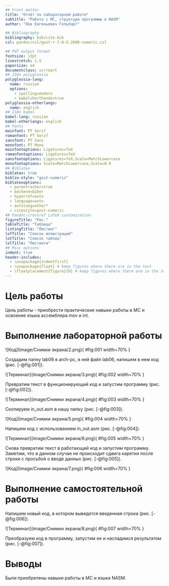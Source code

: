 ```yaml
---
## Front matter
title: "Отчёт по лабораторной работе"
subtitle: "Работа с MC, структура программы в NASM"
author: "Лев Евгеньевич Гельбарт"

## Bibliography
bibliography: bib/cite.bib
csl: pandoc/csl/gost-r-7-0-5-2008-numeric.csl

## Pdf output format
fontsize: 12pt
linestretch: 1.5
papersize: a4
documentclass: scrreprt
## I18n polyglossia
polyglossia-lang:
  name: russian
  options:
	- spelling=modern
	- babelshorthands=true
polyglossia-otherlangs:
  name: english
## I18n babel
babel-lang: russian
babel-otherlangs: english
## Fonts
mainfont: PT Serif
romanfont: PT Serif
sansfont: PT Sans
monofont: PT Mono
mainfontoptions: Ligatures=TeX
romanfontoptions: Ligatures=TeX
sansfontoptions: Ligatures=TeX,Scale=MatchLowercase
monofontoptions: Scale=MatchLowercase,Scale=0.9
## Biblatex
biblatex: true
biblio-style: "gost-numeric"
biblatexoptions:
  - parentracker=true
  - backend=biber
  - hyperref=auto
  - language=auto
  - autolang=other*
  - citestyle=gost-numeric
## Pandoc-crossref LaTeX customization
figureTitle: "Рис."
tableTitle: "Таблица"
listingTitle: "Листинг"
lofTitle: "Список иллюстраций"
lotTitle: "Список таблиц"
lolTitle: "Листинги"
## Misc options
indent: true
header-includes:
  - \usepackage{indentfirst}
  - \usepackage{float} # keep figures where there are in the text
  - \floatplacement{figure}{H} # keep figures where there are in the text
---
```


# Цель работы

Цель работы - приобрести практические навыки работы в MC и освоение языка ассемблера mov и int.

# Выполнение лабораторной работы
![Код](image/Снимки экрана/2.png){ #fig:001 width=70% }

Создадим папку lab06 в arch-pc, в ней файл lab06, напишем в нем код (рис. [-@fig:001]).

![Терминал](image/Снимки экрана/3.png){ #fig:002 width=70% }

Превратим текст в функционирующий код и запустим программу (рис. [-@fig:002]).

![Терминал](image/Снимки экрана/4.png){ #fig:003 width=70% }

Скопируем in_out.asm в нашу папку (рис. [-@fig:003]).

![Код](image/Снимки экрана/5.png){ #fig:004 width=70% }

Напишем код с использованием in_out.asm (рис. [-@fig:004]).

![Терминал](image/Снимки экрана/6.png){ #fig:005 width=70% }

Снова превратим текст в работающий код и запустим программу. Заметим, что в данном случае не происходит сдвига каретки после строки с просьбой о вводе данных (рис. [-@fig:005]).

![Код](image/Снимки экрана/7.png){ #fig:006 width=70% }

# Выполнение самостоятельной работы

Напишем новый код, в котором выведется введенная строка (рис. [-@fig:006]).

![Терминал](image/Снимки экрана/8.png){ #fig:007 width=70% }

Преобразуем код в программу, запустим ее и насладимся результатом (рис. [-@fig:007]).

# Выводы

Были приобретены навыки работы в MC и языка NASM.

